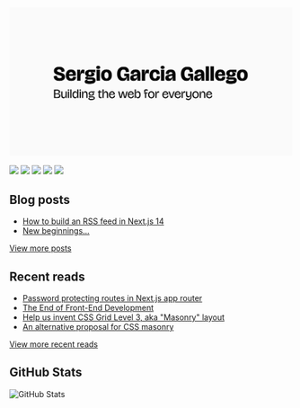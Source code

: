 <a href="https://sergiogarciagallego.com">
  <img src="./og.png" alt="Sergio Garcia Gallego – Building the web for everyone" />
</a>

<p><a href="https://sergiogarciagallego.com"><img src="https://img.shields.io/badge/website-181818.svg?&style=for-the-badge" height=24></a> <a href="https://dribbble.com/logbysergio"><img src="https://img.shields.io/badge/dribbble-F6AEE9.svg?&style=for-the-badge&logo=dribbble&logoColor=000000" height=24></a> <a href="https://mastodon.social/@sergiogarciagallego"><img src="https://img.shields.io/badge/mastodon-6364FF.svg?&style=for-the-badge&logo=mastodon&logoColor=FFFFFF" height=24 /></a> <a href="https://www.linkedin.com/in/sergio-garcia-gallego/"><img src="https://img.shields.io/badge/linkedin-0B66C2.svg?&style=for-the-badge&logo=linkedin&logoColor=white" height=24 /></a> <a href="https://sergiogarciagallego.com/rss.xml"><img src="https://img.shields.io/badge/RSS-F26522.svg?&style=for-the-badge&logo=rss&logoColor=white" height=24 /></a></p>

## Blog posts

<!-- BLOG-POST-LIST:START -->
- [How to build an RSS feed in Next.js 14](https://sergiogarciagallego.com/blog/how-to-build-an-rss-feed-in-nextjs-14)
- [New beginnings...](https://sergiogarciagallego.com/blog/new-beginnings)
<!-- BLOG-POST-LIST:END -->

[View more posts](https://sergiogarciagallego.com/blog)

## Recent reads

- [Password protecting routes in Next.js app router](https://www.semplice.com/how-to-write-case-studies-for-your-portfolio)
- [The End of Front-End Development](https://www.joshwcomeau.com/blog/the-end-of-frontend-development/)
- [Help us invent CSS Grid Level 3, aka "Masonry" layout](https://webkit.org/blog/15269/help-us-invent-masonry-layouts-for-css-grid-level-3/)
- [An alternative proposal for CSS masonry](https://developer.chrome.com/blog/masonry)

[View more recent reads](https://sergiogarciagallego.com/reads)

## GitHub Stats

![GitHub Stats](https://github-readme-stats.vercel.app/api?username=sgarciagallego&amp;show_icons=true)